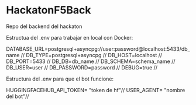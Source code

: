 # HackatonF5Back
Repo del backend del hackaton

Estructua del .env para trabajar en local con Docker:

DATABASE_URL=postgresql+asyncpg://user:password@localhost:5433/db_name //
DB_TYPE=postgresql+asyncpg //
DB_HOST=localhost //
DB_PORT=5433 //
DB_DB=db_name //
DB_SCHEMA=schema_name //
DB_USER=user //
DB_PASSWORD=password //
DEBUG=true //

Estructura del .env para que el bot funcione:

HUGGINGFACEHUB_API_TOKEN= "token de hf"//
USER_AGENT= "nombre del bot"//
